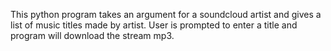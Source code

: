 This python program takes an argument for a soundcloud artist and gives a list of music titles made by artist.
User is prompted to enter a title and program will download the stream mp3.
